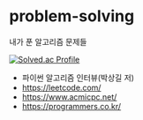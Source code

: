 # problem-solving

내가 푼 알고리즘 문제들

[![Solved.ac Profile](http://mazassumnida.wtf/api/v2/generate_badge?boj=leegwae)](https://solved.ac/leegwae/)



- 파이썬 알고리즘 인터뷰(박상길 저)
- https://leetcode.com/
- https://www.acmicpc.net/
- https://programmers.co.kr/


